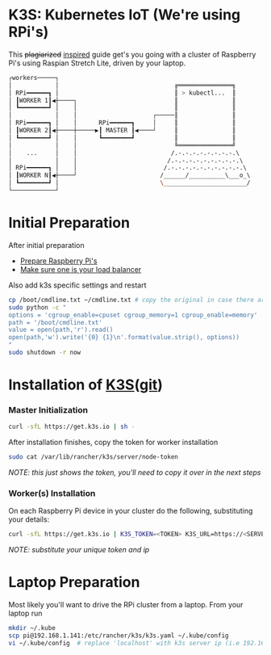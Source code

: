 # K3S: Kubernetes IoT (We're using RPi's)
This ~~plagiarized~~ [inspired](https://blog.alexellis.io/test-drive-k3s-on-raspberry-pi/) guide get's you going with a cluster of Raspberry Pi's using Raspian Stretch Lite, driven by your laptop.
```bash
┌workers─────┐                                                      
│            │                                ╔═══════════════╗     
│ RPi━━━━━━┓ │                                ║ > kubectl...  ║     
│ ┃WORKER 1┃◀┼────┐                           ║               ║     
│ ┗━━━━━━━━┛ │    │                           ║               ║     
│            │    │                     ┌─────║               ║     
│ RPi━━━━━━┓ │    │      RPi━━━━━━┓     │     ║               ║     
│ ┃WORKER 2┃◀┼────┼─────▶┃ MASTER ┃◀────┘     ║               ║     
│ ┗━━━━━━━━┛ │    │      ┗━━━━━━━━┛           ║               ║     
│            │    │                           ╚═══════════════╝     
│    ...     │    │                          /.-.-.-.-.-.-.-.-.\    
│            │    │                         /.-.-.-.-.-.-.-.-.-.\   
│ RPi━━━━━━┓ │    │                        /.-.-.-.-.-.-.-.-.-.-.\  
│ ┃WORKER N┃◀┼────┘                       /______/__________\___o_\ 
│ ┗━━━━━━━━┛ │                            \_______________________/ 
└────────────┘                                                      
```

# Initial Preparation
After initial preparation
- [Prepare Raspberry Pi's](./README.rpi.md)
- [Make sure one is your load balancer](./README.loadbalancer.md)

Also add k3s specific settings and restart
```bash
cp /boot/cmdline.txt ~/cmdline.txt # copy the original in case there are mistakes
sudo python -c "
options = 'cgroup_enable=cpuset cgroup_memory=1 cgroup_enable=memory'
path = '/boot/cmdline.txt'
value = open(path,'r').read()
open(path,'w').write('{0} {1}\n'.format(value.strip(), options))
"
sudo shutdown -r now
```

# Installation of [K3S](https://k3s.io)([git](https://github.com/rancher/k3s))

### Master Initialization
```bash
curl -sfL https://get.k3s.io | sh -
```
After installation finishes, copy the token for worker installation
```bash
sudo cat /var/lib/rancher/k3s/server/node-token
```
*NOTE: this just shows the token, you'll need to copy it over in the next steps*

### Worker(s) Installation
On each Raspberry Pi device in your cluster do the following, substituting your details:
```bash
curl -sfL https://get.k3s.io | K3S_TOKEN=<TOKEN> K3S_URL=https://<SERVER-IP>:6443 sh -
```
*NOTE: substitute your unique token and ip*

# Laptop Preparation
Most likely you'll want to drive the RPi cluster from a laptop. From your laptop run

```bash
mkdir ~/.kube
scp pi@192.168.1.141:/etc/rancher/k3s/k3s.yaml ~/.kube/config
vi ~/.kube/config  # replace 'localhost' with k3s server ip (i.e 192.168.1.141)
```
